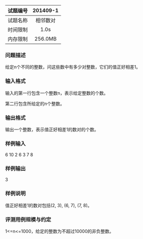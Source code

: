 | 试题编号  | 201409-1 |
| :---: | :---:    |
| 试题名称  | 相邻数对     |
| 时间限制  | 1.0s     |
| 内存限制  | 256.0MB  |


### 问题描述

给定n个不同的整数，问这些数中有多少对整数，它们的值正好相差1。

### 输入格式

输入的第一行包含一个整数n，表示给定整数的个数。

第二行包含所给定的n个整数。

### 输出格式

输出一个整数，表示值正好相差1的数对的个数。

### 样例输入
6
10 2 6 3 7 8

### 样例输出
3

### 样例说明

值正好相差1的数对包括(2, 3), (6, 7), (7, 8)。

### 评测用例规模与约定

1<=n<=1000，给定的整数为不超过10000的非负整数。